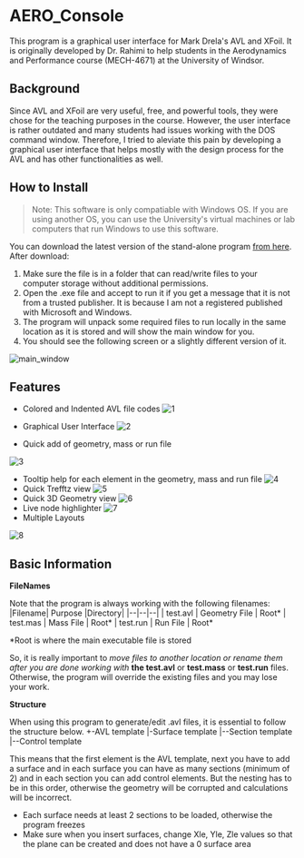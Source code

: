 # AERO_Console
This program is a graphical user interface for Mark Drela's AVL and XFoil. It is originally developed by Dr. Rahimi to help students in the Aerodynamics and Performance course (MECH-4671) at the University of Windsor. 

## Background
Since AVL and XFoil are very useful, free, and powerful tools, they were chose for the teaching purposes in the course. However, the user interface is rather outdated and many students had issues working with the DOS command window. Therefore, I tried to aleviate this pain by developing a graphical user interface that helps mostly with the design process for the AVL and has other functionalities as well.

## How to Install

> Note: This software is only compatiable with Windows OS. If you are
> using another OS, you can use the University's virtual machines or lab
> computers that run Windows to use this software.

You can download the latest version of the stand-alone program [from here](https://onedrive.live.com/download?cid=69DFBF70939557A5&resid=69DFBF70939557A5!238401&authkey=AHrbgMu6AdSRKTc). After download:

 1. Make sure the file is in a folder that can read/write files to your computer storage without additional permissions.
 2. Open the .exe file and accept to run it if you get a message that it is not from a trusted publisher. It is because I am not a registered published with Microsoft and Windows.
 3. The program will unpack some required files to run locally in the same location as it is stored and will show the main window for you.
 4. You should see the following screen or a slightly different version of it.

![main_window](https://user-images.githubusercontent.com/35072497/101848794-5bcdaf80-3b24-11eb-9f4d-15fa1de50791.png)

## Features

 - Colored and Indented AVL file codes
 ![1](https://user-images.githubusercontent.com/35072497/101849098-f8904d00-3b24-11eb-83df-f93a114a16e4.gif)
  
 - Graphical User Interface 
![2](https://user-images.githubusercontent.com/35072497/101849194-32615380-3b25-11eb-8bb0-c77bb1e0b402.gif)
 - Quick add of geometry, mass or run file
 
 ![3](https://user-images.githubusercontent.com/35072497/101849408-a1d74300-3b25-11eb-9185-87ce4890b62e.gif)
 - Tooltip help for each element in the geometry, mass and run file
 ![4](https://user-images.githubusercontent.com/35072497/101849562-e82ca200-3b25-11eb-8ac5-3a834a0f16b9.gif)
 - Quick Trefftz view
![5](https://user-images.githubusercontent.com/35072497/101852381-83744600-3b2b-11eb-879b-e5f6da721ad3.gif)
 - Quick 3D Geometry view
 ![6](https://user-images.githubusercontent.com/35072497/101852572-faa9da00-3b2b-11eb-8160-1aee0ecdcf84.gif)
 - Live node highlighter
 ![7](https://user-images.githubusercontent.com/35072497/101855084-dc92a880-3b30-11eb-96b5-78ac8cfaa247.gif)
 - Multiple Layouts

![8](https://user-images.githubusercontent.com/35072497/101855205-106dce00-3b31-11eb-8e3d-ee7d04a86977.gif)
## Basic Information

**FileNames**

Note that the program is always working with the following filenames:
|Filename| Purpose |Directory|
|--|--|--|
| test.avl | Geometry File | Root*
| test.mas | Mass File | Root*
| test.run | Run File | Root*

*Root is where the main executable file is stored

So, it is really important to *move files to another location or rename them after you are done working with* **the test.avl** or **test.mass** or **test.run** files. Otherwise, the program will override the existing files and you may lose your work.

**Structure**

When using this program to generate/edit .avl files, it is essential to follow the structure below.
+-AVL template
   |-Surface template
   |--Section template
   |--Control template

This means that the first element is the AVL template, next you have to add a surface and in each surface you can have as many sections (minimum of 2) and in each section you can add control elements. But the nesting has to be in this order, otherwise the geometry will be corrupted and calculations will be incorrect.
- Each surface needs at least 2 sections to be loaded, otherwise the program freezes
- Make sure when you insert surfaces, change Xle, Yle, Zle values so that the plane can be created and does not have a 0 surface area


<!--stackedit_data:
eyJoaXN0b3J5IjpbOTk2OTEyNjkxLDgyNzA4NDc0NSwtMTM5ND
I4NjIyMCwtMTA2MDk3Mzk4NywtNzM4MjMzMjE5LC0xOTM0MDk0
NDAyLDEyNDk3NTQ4NzEsNzI4NzIzMDU0XX0=
-->